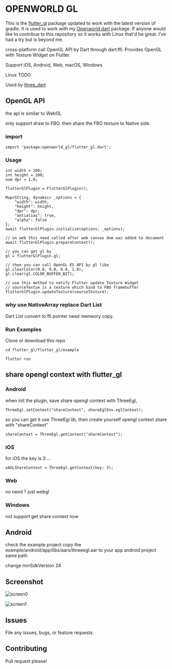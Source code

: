 # OPENWORLD GL

This is the <a href='https://github.com/wasabia/flutter_gl'>flutter_gl</a> package updated to work with the latest version of gradle.  It is used to work with my <a href='https://github.com/forthtemple/openworlddart/'>Openworld dart</a> package. If anyone would like to contribue to this repository so it works  with Linux that'd be great. I've had a try but is beyond me.

cross-platform call OpenGL API by Dart through dart:ffi. Provides OpenGL with Texture Widget on Flutter. 

Support iOS, Android, Web, macOS, Windows

Linux TODO

Used by [three_dart](https://github.com/wasabia/three_dart)


## OpenGL API

the api is similar to WebGL

only support draw to FBO. then share the FBO texture to Native side.


### import

```
import 'package:openworld_gl/flutter_gl.dart';
```

### Usage

```
int width = 200;
int height = 200;
num dpr = 1.0;

flutterGlPlugin = FlutterGlPlugin();

Map<String, dynamic> _options = {
    "width": width, 
    "height": height, 
    "dpr": dpr,
    "antialias": true,
    "alpha": false
};    
await flutterGlPlugin.initialize(options: _options);

// on web this need called after web canvas dom was added to document
await flutterGlPlugin.prepareContext();

// you can get gl by
gl = flutterGlPlugin.gl;

// then you can call OpenGL ES API by gl like
gl.clearColor(0.0, 0.0, 0.0, 1.0);
gl.clear(gl.COLOR_BUFFER_BIT);

// use this method to notify Flutter update Texture Widget
// sourceTextue is a texture which bind to FBO framebuffer
flutterGlPlugin.updateTexture(sourceTexture);
```

### why use NativeArray replace Dart List

Dart List convert to ffi pointer need memeory copy.

### Run Examples

Clone or download this repo

```
cd flutter_gl/flutter_gl/example

flutter run
```

## share opengl context with flutter_gl

### Android

when init the plugin, save share opengl context with ThreeEgl,

```
ThreeEgl.setContext("shareContext", shareEglEnv.eglContext);
```

so you can get it use ThreeEgl lib, then create yourself opengl context share with "shareContext"

```
shareContext = ThreeEgl.getContext("shareContext");
```


### iOS

for iOS the key is 3 ... 
```
eAGLShareContext = ThreeEgl.getContext(key: 3);
```

### Web
no need ? just webgl

### Windows

not support get share context now


## Android

check the example project
copy the example/android/app/libs/aars/threeegl.aar
to your app android project same path

change minSdkVersion 24


## Screenshot

![screen0](https://user-images.githubusercontent.com/1768228/118112805-15a0b300-b418-11eb-81c0-c693cfca95aa.png)

![screen1](https://user-images.githubusercontent.com/1768228/118112813-176a7680-b418-11eb-8ff9-877b941048e1.png)


## Issues

File any issues, bugs, or feature requests.

## Contributing

Pull request please!
